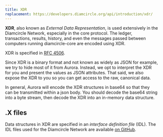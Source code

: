 ```yaml
---
title: XDR
replacement: https://developers.diamcircle.org/api/introduction/xdr/
---
```


**XDR**, also known as _External Data Representation_, is used extensively in
the Diamcircle Network, especially in the core protocol.  The ledger, transactions, results,
history, and even the messages passed between computers running diamcircle-core
are encoded using XDR.

XDR is specified in [RFC 4506](http://tools.ietf.org/html/rfc4506.html).

Since XDR is a binary format and not known as widely as JSON for example, we try
to hide most of it from Aurora.  Instead, we opt to interpret the XDR for you
and present the values as JSON attributes.  That said, we also expose the XDR
to you so you can get access to the raw, canonical data.

In general, Aurora will encode the XDR structures in base64 so that they can be 
transmitted within a json body.  You should decode the base64 string
into a byte stream, then decode the XDR into an in-memory data structure.

## .X files

Data structures in XDR are specified in an _interface definition file_ (IDL).
The IDL files used for the Diamcircle Network are available
[on GitHub](https://github.com/diamcircle/diamcircle-core/tree/master/src/xdr).
